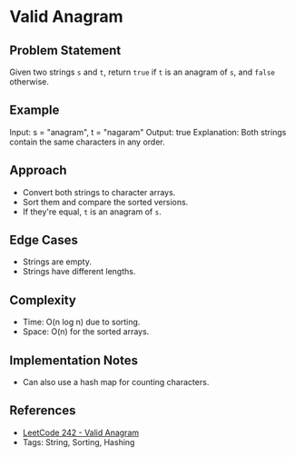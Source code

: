 # Valid Anagram

## Problem Statement

Given two strings `s` and `t`, return `true` if `t` is an anagram of `s`, and `false` otherwise.

## Example

Input: s = "anagram", t = "nagaram"
Output: true
Explanation: Both strings contain the same characters in any order.

## Approach

- Convert both strings to character arrays.
- Sort them and compare the sorted versions.
- If they're equal, `t` is an anagram of `s`.

## Edge Cases

- Strings are empty.
- Strings have different lengths.

## Complexity

- Time: O(n log n) due to sorting.
- Space: O(n) for the sorted arrays.

## Implementation Notes

- Can also use a hash map for counting characters.

## References

- [LeetCode 242 - Valid Anagram](https://leetcode.com/problems/valid-anagram/)
- Tags: String, Sorting, Hashing
